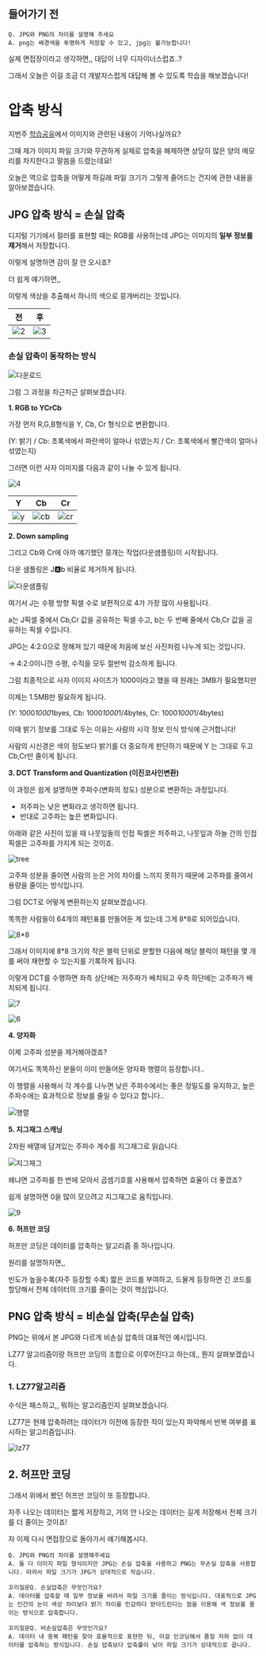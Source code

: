 ## 들어가기 전

```
Q. JPG와 PNG의 차이를 설명해 주세요
A. png는 배경색을 투명하게 저장할 수 있고, jpg는 불가능합니다!
```

실제 면접장이라고 생각하면,, 대답이 너무 디자이너스럽죠..?

그래서 오늘은 이걸 조금 더 개발자스럽게 대답해 볼 수 있도록 학습을 해보겠습니다!

# 압축 방식

지번주 [학습공유](https://github.com/alsongDalsong/CS-Study/blob/main/%EC%86%8C%ED%94%84%ED%8A%B8%EC%9B%A8%EC%96%B4%20%EA%B3%B5%ED%95%99/iOS%EB%A9%94%EB%AA%A8%EB%A6%AC.md)에서 이미지와 관련된 내용이 기억나실까요?

그때 제가 이미지 파일 크기와 무관하게 실제로 압축을 해제하면 상당히 많은 양의 메모리를 차지한다고 말씀을 드렸는데요!

오늘은 역으로 압축을 어떻게 하길래 파일 크기가 그렇게 줄어드는 건지에 관한 내용을 알아보겠습니다.

## JPG 압축 방식 = 손실 압축

디지털 기기에서 컬러를 표현할 때는 RGB를 사용하는데 JPG는 이미지의 **일부 정보를 제거**해서 저장합니다.

이렇게 설명하면 감이 잘 안 오시죠?

더 쉽게 얘기하면,,

이렇게 색상을 추출해서 하나의 색으로 뭉개버리는 것입니다.

| 전 | 후 |
| -- | -- |
| ![2](https://github.com/user-attachments/assets/ada91713-9395-4615-a162-928796248d9a) | ![3](https://github.com/user-attachments/assets/5324e3bb-4e2b-4c01-8d36-d9645a41a4c7) |

### 손실 압축이 동작하는 방식

![다운로드](https://github.com/user-attachments/assets/1edbdc16-01b3-4cf1-ace7-0a03fc3b43e6)


그럼 그 과정을 차근차근 살펴보겠습니다.

**1. RGB to YCrCb**

가장 먼저 R,G,B형식을 Y, Cb, Cr 형식으로 변환합니다.

(Y: 밝기 / Cb: 초록색에서 파란색이 얼마나 섞였는지 / Cr: 초록색에서 빨간색이 얼마나 섞였는지)

그러면 이런 사자 이미지를 다음과 같이 나눌 수 있게 됩니다.

![4](https://github.com/user-attachments/assets/2bcaeced-a93b-4111-9b5c-5d44ad8e5182)

| Y | Cb | Cr |
| -- | -- | -- |
| ![y](https://github.com/user-attachments/assets/2843984e-8dbf-423c-8251-60c5834e8986) | ![cb](https://github.com/user-attachments/assets/2f1ba5f3-aab8-4ae2-9917-b273f746ff1e) | ![cr](https://github.com/user-attachments/assets/ac1ab0a3-d078-4edb-b3fd-11b3a86a8ace) |

**2. Down sampling**

그리고 Cb와 Cr에 아까 얘기했던 뭉개는 작업(다운샘플링)이 시작됩니다.

다운 샘플링은 J:a:b 비율로 제거하게 됩니다. 

![다운샘플링](https://github.com/user-attachments/assets/63f88c46-54f6-4070-88c2-48f5e4fad0b3)


여기서 J는 수평 방향 픽셀 수로 보편적으로 4가 가장 많이 사용됩니다.

a는 J픽셀 중에서 Cb,Cr 값을 공유하는 픽셀 수고, b는 두 번째 줄에서 Cb,Cr 값을 공유하는 픽셀 수입니다.

JPG는 4:2:0으로 정해져 있기 때문에 처음에 보신 사진처럼 나누게 되는 것입니다.

→ 4:2:0이니깐 수평, 수직을 모두 절반씩 감소하게 됩니다.

그럼 최종적으로 사자 이미지 사이즈가 1000이라고 했을 때 원래는 3MB가 필요했지만

이제는 1.5MB만 필요하게 됩니다.

(Y: 1000*1000*1byes, Cb: 1000*1000*1/4bytes, Cr: 1000*1000*1/4bytes)

이때 밝기 정보를 그대로 두는 이유는 사람의 시각 정보 인식 방식에 근거합니다!

사람의 시신경은 색의 정도보다 밝기를 더 중요하게 판단하기 때문에 Y 는 그대로 두고 Cb,Cr만 줄이게 됩니다.

**3. DCT Transform and Quantization (이진코사인변환)**

이 과정은 쉽게 설명하면 주파수(변화의 정도) 성분으로 변환하는 과정입니다.

- 저주파는 낮은 변화라고 생각하면 됩니다.
- 반대로 고주파는 높은 변화입니다.

아래와 같은 사진이 있을 때 나뭇잎들의 인접 픽셀은 저주파고, 나뭇잎과 하늘 간의 인접 픽셀은 고주파를 가지게 되는 것이죠.

![tree](https://github.com/user-attachments/assets/c088ba00-d913-465d-a517-a9ebafe81e03)


고주파 성분을 줄이면 사람의 눈은 거의 차이를 느끼지 못하기 때문에 고주파를 줄여서 용량을 줄이는 방식입니다.

그럼 DCT로 어떻게 변환하는지 살펴보겠습니다.

똑똑한 사람들이 64개의 패턴표를 만들어둔 게 있는데 그게 8*8로 되어있습니다.

![8*8](https://github.com/user-attachments/assets/3d8944c1-d283-4059-b7ca-cd32997f85c9)

그래서 이미지에 8*8 크기의 작은 블럭 단위로 분할한 다음에 해당 블럭이 패턴을 몇 개를 써야 재현할 수 있는지를 기록하게 됩니다.

이렇게 DCT를 수행하면 좌측 상단에는 저주파가 배치되고 우측 하단에는 고주파가 배치되게 됩니다.

![7](https://github.com/user-attachments/assets/3e274569-16f7-4946-a7d5-d56198352e0b)

![6](https://github.com/user-attachments/assets/233a40dc-a2ee-4681-9bf0-16fdbf98a716)


**4. 양자화**

이제 고주파 성분을 제거해야겠죠? 

여기서도 똑똑하신 분들이 이미 만들어둔 양자화 행렬이 등장합니다..

이 행렬을 사용해서 각 계수를 나누면 낮은 주파수에서는 좋은 정밀도를 유지하고, 높은 주파수에는 효과적으로 정보를 줄일 수 있다고 합니다..

![행렬](https://github.com/user-attachments/assets/b96aa3ff-5e7f-4ec1-a7ea-f12264092443)

**5. 지그재그 스캐닝**

2차원 배열에 담겨있는 주파수 계수를 지그재그로 읽습니다.

![지그재그](https://github.com/user-attachments/assets/94de830b-5656-4159-b163-9599472e5f75)

왜냐면 고주파를 한 번에 모아서 곱셈기호를 사용해서 압축하면 효율이 더 좋겠죠?

쉽게 설명하면 0을 많이 모으려고 지그재그로 움직입니다.

![9](https://github.com/user-attachments/assets/e1909549-6aed-44ce-aad9-e7c29b27e4c3)

**6. 허프만 코딩**

허프만 코딩은 데이터를 압축하는 알고리즘 중 하나입니다.

원리를 설명하자면,, 

빈도가 높을수록(자주 등장할 수록) 짧은 코드를 부여하고, 드물게 등장하면 긴 코드를 할당해서 전체 데이터의 크기를 줄이는 것이 핵심입니다.

## PNG 압축 방식 = 비손실 압축(무손실 압축)

PNG는 위에서 본 JPG와 다르게 비손실 압축의 대표적인 예시입니다.

LZ77 알고리즘이랑 허프만 코딩의 조합으로 이루어진다고 하는데,, 뭔지 살펴보겠습니다.

### 1. LZ77알고리즘

수식은 패스하고,, 뭐하는 알고리즘인지 살펴보겠습니다.

LZ77은 현재 압축하려는 데이터가 이전에 등장한 적이 있는지 파악해서 반복 여부를 표시하는 알고리즘입니다.

![lz77](https://github.com/user-attachments/assets/d299ec64-e076-4a27-b639-2f96406bba37)



## **2. 허프만 코딩**

그래서 위에서 봤던 허프만 코딩이 또 등장합니다.

자주 나오는 데이터는 짧게 저장하고, 거의 안 나오는 데이터는 길게 저장해서 전체 크기를 더 줄이는 것이죠!

자 이제 다시 면접장으로 돌아가서 얘기해봅시다.

```
Q. JPG와 PNG의 차이를 설명해주세요
A. 둘 다 이미지 파일 형식이지만 JPG는 손실 압축을 사용하고 PNG는 무손실 압축을 사용합니다. 따라서 파일 크기가 JPG가 상대적으로 작습니다.

꼬리질문Q. 손실압축은 무엇인가요?
A. 데이터를 압축할 때 일부 정보를 버려서 파일 크기를 줄이는 방식입니다. 대표적으로 JPG는 인간의 눈이 색상 차이보다 밝기 차이를 민감하다 받아드린다는 점을 이용해 색 정보를 줄이는 방식으로 압축합니다.

꼬리질문Q. 비손실압축은 무엇인가요?
A. 데이터 내 중복 패턴을 찾아 효율적으로 표현한 뒤, 이걸 인코딩해서 품질 저하 없이 데이터를 압축하는 방식입니다. 손실 압축보다 압축률이 낮아 파일 크기가 상대적으로 큽니다.
```
